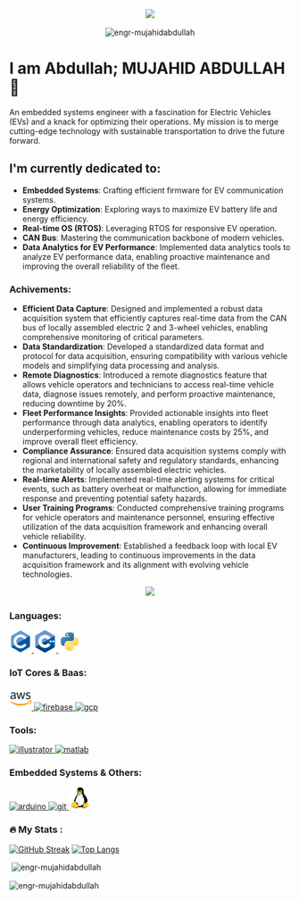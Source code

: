 <div id="header" align="center">
  <img src="https://media.giphy.com/media/rtsSdptxmKB6jQC8Hn/giphy.gif" width="300" hight = "50"/>
</div>

<p align="Center"> <img src="https://komarev.com/ghpvc/?username=engr-mujahidabdullah&label=Profile%20views&color=0e75b6&style=flat" alt="engr-mujahidabdullah" /> </p>

# I am Abdullah; MUJAHID ABDULLAH 🌱

An embedded systems engineer with a fascination for Electric Vehicles (EVs) and a knack for optimizing their operations. 
My mission is to merge cutting-edge technology with sustainable transportation to drive the future forward.

## I'm currently dedicated to:

- **Embedded Systems**: Crafting efficient firmware for EV communication systems.
- **Energy Optimization**: Exploring ways to maximize EV battery life and energy efficiency.
- **Real-time OS (RTOS)**: Leveraging RTOS for responsive EV operation.
- **CAN Bus**: Mastering the communication backbone of modern vehicles.
- **Data Analytics for EV Performance**: Implemented data analytics tools to analyze EV performance data, enabling proactive        maintenance and improving the overall reliability of the fleet.

### Achivements:
- **Efficient Data Capture**: Designed and implemented a robust data acquisition system that efficiently captures real-time data from the CAN bus of locally assembled electric 2 and 3-wheel vehicles, enabling comprehensive monitoring of critical parameters.
- **Data Standardization**: Developed a standardized data format and protocol for data acquisition, ensuring compatibility with various vehicle models and simplifying data processing and analysis.
- **Remote Diagnostics**: Introduced a remote diagnostics feature that allows vehicle operators and technicians to access real-time vehicle data, diagnose issues remotely, and perform proactive maintenance, reducing downtime by 20%.
- **Fleet Performance Insights**: Provided actionable insights into fleet performance through data analytics, enabling operators to identify underperforming vehicles, reduce maintenance costs by 25%, and improve overall fleet efficiency.
- **Compliance Assurance**: Ensured data acquisition systems comply with regional and international safety and regulatory standards, enhancing the marketability of locally assembled electric vehicles.
- **Real-time Alerts**: Implemented real-time alerting systems for critical events, such as battery overheat or malfunction, allowing for immediate response and preventing potential safety hazards.
- **User Training Programs**: Conducted comprehensive training programs for vehicle operators and maintenance personnel, ensuring effective utilization of the data acquisition framework and enhancing overall vehicle reliability.
- **Continuous Improvement**: Established a feedback loop with local EV manufacturers, leading to continuous improvements in the data acquisition framework and its alignment with evolving vehicle technologies.

<div id="EC" align="center">
  <img src="https://media.giphy.com/media/MmKbUStG7pnCANGZvk/giphy.gif" width="200" hight = "50"/>
</div>

<h3 align="left">Languages:</h3>
<p align="left"> <a href="https://www.cprogramming.com/" target="_blank" rel="noreferrer">  <img src="https://raw.githubusercontent.com/devicons/devicon/master/icons/c/c-original.svg" alt="c" width="40" height="40"/> </a>  <a href="https://www.w3schools.com/cpp/" target="_blank" rel="noreferrer"> <img src="https://raw.githubusercontent.com/devicons/devicon/master/icons/cplusplus/cplusplus-original.svg" alt="cplusplus" width="40" height="40"/> </a>  <a href="https://www.python.org" target="_blank" rel="noreferrer"> <img src="https://raw.githubusercontent.com/devicons/devicon/master/icons/python/python-original.svg" alt="python" width="40" height="40"/> </a> </p>

<h3 align="left">IoT Cores & Baas:</h3>
<p align="left"> <a href="https://aws.amazon.com" target="_blank" rel="noreferrer"> <img src="https://raw.githubusercontent.com/devicons/devicon/master/icons/amazonwebservices/amazonwebservices-original-wordmark.svg" alt="aws" width="40" height="40"/> </a> <a href="https://firebase.google.com/" target="_blank" rel="noreferrer">  <img src="https://www.vectorlogo.zone/logos/firebase/firebase-icon.svg" alt="firebase" width="40" height="40"/> </a> <a href="https://cloud.google.com" target="_blank" rel="noreferrer"> <img src="https://www.vectorlogo.zone/logos/google_cloud/google_cloud-icon.svg" alt="gcp" width="40" height="40"/> </a> </p>


<h3 align="left">Tools:</h3>
<p align="left"> <a href="https://www.adobe.com/in/products/illustrator.html" target="_blank" rel="noreferrer"> <img src="https://www.vectorlogo.zone/logos/adobe_illustrator/adobe_illustrator-icon.svg" alt="illustrator" width="40" height="40"/> </a> <a href="https://www.mathworks.com/" target="_blank" rel="noreferrer">  <img src="https://upload.wikimedia.org/wikipedia/commons/2/21/Matlab_Logo.png" alt="matlab" width="40" height="40"/> </a> </p>

<h3 align="left">Embedded Systems & Others:</h3>
<p align="left"> <a href="https://www.arduino.cc/" target="_blank" rel="noreferrer"> <img src="https://cdn.worldvectorlogo.com/logos/arduino-1.svg" alt="arduino" width="40" height="40"/>  </a> <a href="https://git-scm.com/" target="_blank" rel="noreferrer"> <img src="https://www.vectorlogo.zone/logos/git-scm/git-scm-icon.svg" alt="git" width="40" height="40"/>  </a> <a href="https://www.linux.org/" target="_blank" rel="noreferrer">  <img src="https://raw.githubusercontent.com/devicons/devicon/master/icons/linux/linux-original.svg" alt="linux" width="40" height="40"/> </a> </p>

### :fire: My Stats :
[![GitHub Streak](https://github-readme-stats.vercel.app/api?username=engr-mujahidabdullah&show_icons=true&theme=radical)](https://github.com/anuraghazra/github-readme-stats)
[![Top Langs](https://github-readme-stats.vercel.app/api/top-langs/?username=engr-mujahidabdullah&layout=compact&hide=html&theme=radical)](https://github.com/anuraghazra/github-readme-stats)

<p>&nbsp;<img align="center" src="https://github-readme-stats.vercel.app/api?username=engr-mujahidabdullah&show_icons=true&locale=en" alt="engr-mujahidabdullah" /></p>

<p><img align="center" src="https://github-readme-streak-stats.herokuapp.com/?user=engr-mujahidabdullah&" alt="engr-mujahidabdullah" /></p>

<!--
**engr-mujahidabdullah/engr-mujahidabdullah** is a ✨ _special_ ✨ repository because its `README.md` (this file) appears on your GitHub profile.

Here are some ideas to get you started:

- 🔭 I’m currently working on ...
- 🌱 I’m currently learning ...
- 👯 I’m looking to collaborate on ...
- 🤔 I’m looking for help with ...
- 💬 Ask me about ...
- 📫 How to reach me: ...
- 😄 Pronouns: ...
- ⚡ Fun fact: ...
-->
